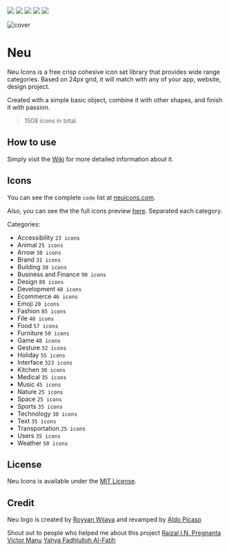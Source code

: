 <a href="https://github.com/neuicons/icons/blob/master/LICENSE" rel="nofollow"><img src="https://img.shields.io/badge/license-MIT-lightgrey"></a>  <a href="https://www.npmjs.com/package/neuicons"><img src="https://img.shields.io/npm/dm/neuicons"></a>  [![](https://data.jsdelivr.com/v1/package/npm/neuicons/badge)](https://www.jsdelivr.com/package/npm/neuicons) <a href="https://www.npmjs.com/package/neuicons"><img src="https://img.shields.io/npm/v/neuicons"></a>  <a href="https://ko-fi.com/roywj" rel="nofollow"><img src="https://img.shields.io/badge/support%20me%20on-ko--fi-red" style="max-width:100%;"></a>

![cover](https://github.com/neuicons/css-icons/blob/master/src/cover/README%20cover.png)

# Neu
Neu Icons is a free crisp cohesive icon set library that provides wide range categories. Based on 24px grid, it will match with any of your app, website, design project. 

Created with a simple basic object, combine it with other shapes, and finish it with passion.
>1508 icons in total.

## How to use
Simply visit the [Wiki](https://github.com/neuicons/neu/wiki) for more detailed information about it.

## Icons
You can see the complete `code` list at [neuicons.com](https://neuicons.com).

Also, you can see the the full icons preview [here](https://github.com/neuicons/neu/tree/master/src/preview). Separated each category.

Categories:
- Accessibility `23 icons`
- Animal `25 icons`
- Arrow `30 icons`
- Brand `31 icons`
- Building `38 icons`
- Business and Finance `90 icons`
- Design `89 icons`
- Development `48 icons`
- Ecommerce `46 icons`
- Emoji `20 icons` 
- Fashion `85 icons`
- File `48 icons`
- Food `57 icons`
- Furniture `50 icons`
- Game `48 icons`
- Gesture `32 icons`
- Holiday `55 icons`
- Interface `323 icons`
- Kitchen `30 icons`
- Medical `35 icons`
- Music `45 icons`
- Nature `25 icons`
- Space `25 icons`
- Sports `35 icons`
- Technology `30 icons`
- Text `35 icons`
- Transportation `25 icons`
- Users `35 icons` 
- Weather `50 icons`

## License
Neu Icons is available under the [MIT License](https://github.com/neuicons/icons/blob/master/LICENSE).

## Credit
Neu logo is created by [Royyan Wijaya](https://dribbble.com/roywj) and revamped by [Aldo Picaso](https://www.pexels.com/@aldoalz)

Shout out to people who helped me about this project [Raizal I.N. Pregnanta](https://github.com/raizal) [Victor Manu](https://github.com/itomanu) [Yahya Fadhlulloh Al-Fatih](https://github.com/k1m0ch1)
